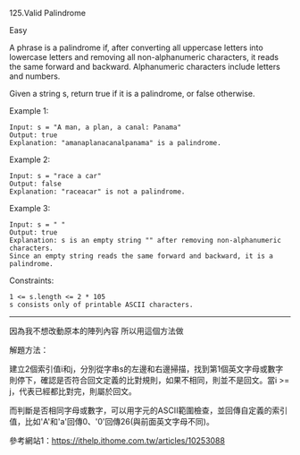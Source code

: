 
125.Valid Palindrome

Easy


A phrase is a palindrome if, after converting all uppercase letters into lowercase letters and removing all non-alphanumeric characters, it reads the same forward and backward. Alphanumeric characters include letters and numbers.

Given a string s, return true if it is a palindrome, or false otherwise.

 

Example 1:
``` 
Input: s = "A man, a plan, a canal: Panama"
Output: true
Explanation: "amanaplanacanalpanama" is a palindrome.
``` 
Example 2:
``` 
Input: s = "race a car"
Output: false
Explanation: "raceacar" is not a palindrome.
``` 
Example 3:
``` 
Input: s = " "
Output: true
Explanation: s is an empty string "" after removing non-alphanumeric characters.
Since an empty string reads the same forward and backward, it is a palindrome.
``` 

Constraints:
``` 
1 <= s.length <= 2 * 105
s consists only of printable ASCII characters.

``` 


__________________________________________________________

因為我不想改動原本的陣列內容 所以用這個方法做

解題方法：

建立2個索引值i和j，分別從字串s的左邊和右邊掃描，找到第1個英文字母或數字則停下，確認是否符合回文定義的比對規則，如果不相同，則並不是回文。當i >= j，代表已經都比對完，則屬於回文。

而判斷是否相同字母或數字，可以用字元的ASCII範圍檢查，並回傳自定義的索引值，比如'A'和'a'回傳0、'0'回傳26(與前面英文字母不同)。

 
參考網站1：https://ithelp.ithome.com.tw/articles/10253088


